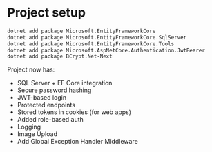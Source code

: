 # Project setup

```sh
dotnet add package Microsoft.EntityFrameworkCore
dotnet add package Microsoft.EntityFrameworkCore.SqlServer
dotnet add package Microsoft.EntityFrameworkCore.Tools
dotnet add package Microsoft.AspNetCore.Authentication.JwtBearer
dotnet add package BCrypt.Net-Next
```


Project now has:
- SQL Server + EF Core integration
- Secure password hashing
- JWT-based login
- Protected endpoints
- Stored tokens in cookies (for web apps)
- Added role-based auth
- Logging
- Image Upload
- Add Global Exception Handler Middleware
  
